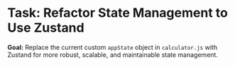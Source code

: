 # Task: Refactor State Management to Use Zustand

**Goal:** Replace the current custom `appState` object in `calculator.js` with Zustand for more robust, scalable, and maintainable state management.

